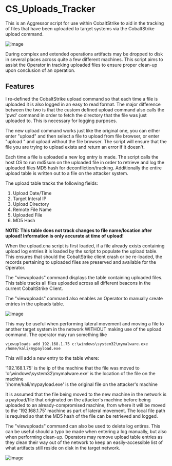 # CS_Uploads_Tracker
This is an Aggressor script for use within CobaltStrike to aid in the tracking of files that have been uploaded to target systems via the CobaltStrike upload command.

![image](https://user-images.githubusercontent.com/91164728/200203816-3dd2c913-0b2d-4bf4-bf6f-ec5ab1c0a7c3.png)

During complex and extended operations artifacts may be dropped to disk in several places across quite a few different machines.  This script aims to assist the Operator in tracking uploaded files to ensure proper clean-up upon conclusion of an operation.

## Features

I re-defined the CobaltStrike upload command so that each time a file is uploaded it is also logged in an easy to read format.  The major difference between the two is that the custom defined upload command also calls the 'pwd' command in order to fetch the directory that the file was just uploaded to.  This is necessary for logging purposes.

The new upload command works just like the original one, you can either enter "upload" and then select a file to upload from file browser, or enter "upload <path-to-file>" and upload without the file browser.  The script will ensure that the file you are trying to upload exists and return an error if it doesn't.

Each time a file is uploaded a new log entry is made.  The script calls the host OS to run md5sum on the uploaded file in order to retrieve and log the uploaded files MD5 hash for deconfliction/tracking. Additionally the entire upload table is written out to a file on the attacker system. 

The upload table tracks the following fields:

1. Upload Date/Time
2. Target Interal IP
3. Upload Directory
4. Remote File Name
5. Uploaded File
6. MD5 Hash

**NOTE: This table does not track changes to file name/location after upload! Information is only accurate at time of upload!**

When the upload.cna script is first loaded, if a file already exists containing upload log entries it is loaded by the script to populate the upload table.  This ensures that should the CobaltStrike client crash or be re-loaded, the records pertaining to uploaded files are preserved and available for the Operator.

The "viewuploads" command displays the table containing uploaded files.  This table tracks all files uploaded across all different beacons in the current CobaltStrike Client.

The "viewuploads" command also enables an Operator to manually create entries in the uploads table.

![image](https://user-images.githubusercontent.com/91164728/200205010-0bbbad22-25d4-4205-a87f-cd7f65cf5d2b.png)

This may be useful when performing lateral movement and moving a file to another target system in the network WITHOUT making use of the upload command.  The operator may run something like 

```viewuploads add 192.168.1.75 c:\windows\system32\mymalware.exe /home/kali/mypayload.exe```

This will add a new entry to the table where:

'192.168.1.75' is the ip of the machine that the file was moved to  
'c:\windows\system32\mymalware.exe' is the location of the file on the machine  
'/home/kali/mypayload.exe' is the original file on the attacker's machine  

It is assumed that the file being moved to the new machine in the network is a payload/file that originated on the attacker's machine before being uploaded to an already-compromised machine, from where it will be moved to the '192.168.1.75' machine as part of lateral movement.  The local file path is required so that the MD5 hash of the file can be retrieved and logged.

The "viewuploads" command can also be used to delete log entires.  This can be useful should a typo be made when entering a log manually, but also when performing clean-up.  Operators may remove upload table entries as they clean their way out of the network to keep an easily-accessible list of what artifacts still reside on disk in the target network. 

![image](https://user-images.githubusercontent.com/91164728/200205078-3c7e5f7f-b627-4671-aa62-c320d7d2d951.png)
